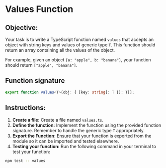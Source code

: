 # Values Function

## Objective:

Your task is to write a TypeScript function named `values` that accepts an object with string keys and values of generic type `T`. This function should return an array containing all the values of the object.

For example, given an object `{a: "apple", b: "banana"}`, your function should return `["apple", "banana"]`.

## Function signature

```typescript
export function values<T>(obj: { [key: string]: T }): T[];
```

## Instructions:

1. **Create a file:** Create a file named `values.ts`.
2. **Define the function:** Implement the function using the provided function signature. Remember to handle the generic type `T` appropriately.
3. **Export the Function:** Ensure that your function is exported from the module so it can be imported and tested elsewhere.
4. **Testing your function:** Run the following command in your terminal to test your function:

```Bash
npm test -- values
```
